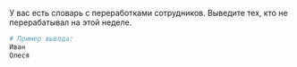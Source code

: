 У вас есть словарь с переработками сотрудников. Выведите тех, кто не перерабатывал на этой неделе.

```python
# Пример вывода:
Иван
Олеся
```